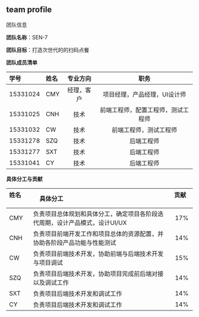 ## team profile

团队信息

**团队名称**：SEN-7

**团队目标**：打造次世代的的扫码点餐

**团队成员清单**

| 学号       |     姓名  |   专业方向|职务      |
| :-------- | :--------| :------: |:------:|
| 15331024  |   CMY    |  经理，客户|项目经理，产品经理，UI设计师|
| 15331025  |   CNH    |  技术     |前端工程师，配置工程师，测试工程师|
| 15331032  |   CW     |  技术     |前端工程师，测试工程师|
| 15331278  |   SZQ    |  技术     |后端工程师|
| 15331277  |   SXT    |  技术     |后端工程师|
| 15331041  |   CY     |  技术     |后端工程师|


**具体分工与贡献**

| 姓名       |     具体分工  |贡献      |
| :-------- | :--------|:------:|
|CMY   |负责项目总体规划和具体分工，确定项目各阶段迭代周期，设计产品模式，设计UI/UX|17%|
|CNH   |负责项目前端开发工作和项目总体的资源配置，并协助各阶段产品功能与性能测试|14%|
|CW    |负责项目前端技术开发，协助前端与后端技术开发与项目调试|15%|
|SZQ   |负责项目后端技术开发，协助项目完成前后端对接以及调试工作|14%|
|SXT   |负责项目后端技术开发和调试工作|14%|
|CY    |负责项目后端技术开发和调试工作|14%|


